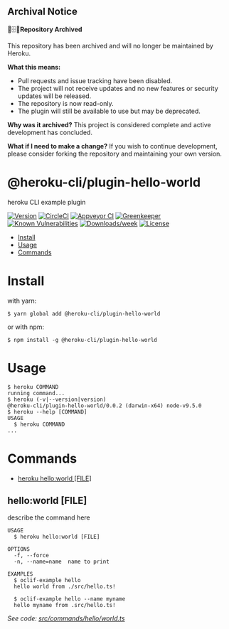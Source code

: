 ## Archival Notice

📁🗄📜**Repository Archived**

This repository has been archived and will no longer be maintained by Heroku.

**What this means:**
- Pull requests and issue tracking have been disabled.
- The project will not receive updates and no new features or security updates will be released.
- The repository is now read-only.
- The plugin will still be available to use but may be deprecated.

**Why was it archived?**
This project is considered complete and active development has concluded.

**What if I need to make a change?**
If you wish to continue development, please consider forking the repository and maintaining your own version.

@heroku-cli/plugin-hello-world
==============================

heroku CLI example plugin

[![Version](https://img.shields.io/npm/v/@heroku-cli/plugin-hello-world.svg)](https://npmjs.org/package/@heroku-cli/plugin-hello-world)
[![CircleCI](https://circleci.com/gh/heroku/heroku-cli-hello-world/tree/master.svg?style=shield)](https://circleci.com/gh/heroku/heroku-cli-hello-world/tree/master)
[![Appveyor CI](https://ci.appveyor.com/api/projects/status/github/heroku/heroku-cli-hello-world?branch=master&svg=true)](https://ci.appveyor.com/project/heroku/heroku-cli-hello-world/branch/master)
[![Greenkeeper](https://badges.greenkeeper.io/heroku/heroku-cli-hello-world.svg)](https://greenkeeper.io/)
[![Known Vulnerabilities](https://snyk.io/test/github/heroku/heroku-cli-hello-world/badge.svg)](https://snyk.io/test/github/heroku/heroku-cli-hello-world)
[![Downloads/week](https://img.shields.io/npm/dw/@heroku-cli/plugin-hello-world.svg)](https://npmjs.org/package/@heroku-cli/plugin-hello-world)
[![License](https://img.shields.io/npm/l/@heroku-cli/plugin-hello-world.svg)](https://github.com/heroku/heroku-cli-hello-world/blob/master/package.json)

<!-- toc -->
* [Install](#install)
* [Usage](#usage)
* [Commands](#commands)
<!-- tocstop -->
<!-- install -->
# Install

with yarn:
```
$ yarn global add @heroku-cli/plugin-hello-world
```

or with npm:
```
$ npm install -g @heroku-cli/plugin-hello-world
```
<!-- installstop -->
<!-- usage -->
# Usage

```sh-session
$ heroku COMMAND
running command...
$ heroku (-v|--version|version)
@heroku-cli/plugin-hello-world/0.0.2 (darwin-x64) node-v9.5.0
$ heroku --help [COMMAND]
USAGE
  $ heroku COMMAND
...
```
<!-- usagestop -->
<!-- commands -->
# Commands

* [heroku hello:world [FILE]](#hello-world-file)
## hello:world [FILE]

describe the command here

```
USAGE
  $ heroku hello:world [FILE]

OPTIONS
  -f, --force
  -n, --name=name  name to print

EXAMPLES
  $ oclif-example hello
  hello world from ./src/hello.ts!

  $ oclif-example hello --name myname
  hello myname from .src/hello.ts!
```

_See code: [src/commands/hello/world.ts](https://github.com/heroku/heroku-cli-hello-world/blob/v0.0.2/src/commands/hello/world.ts)_
<!-- commandsstop -->
